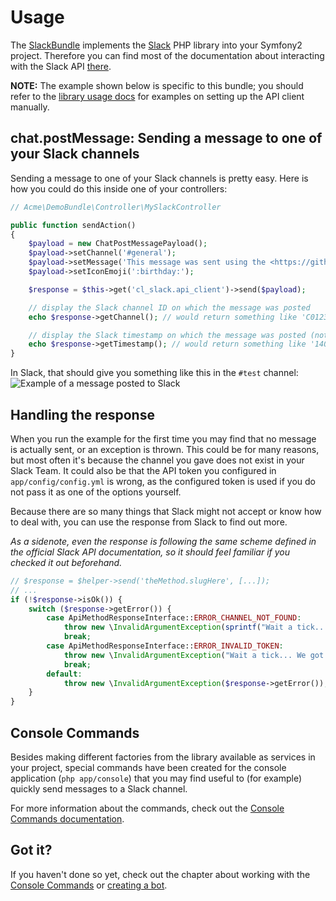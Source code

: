 # Usage

The [SlackBundle](https://github.com/cleentfaar/CLSlackBundle) implements the [Slack](https://github.com/cleentfaar/slack) PHP library into your Symfony2 project.
Therefore you can find most of the documentation about interacting with the Slack API [there](https://github.com/cleentfaar/slack/Resources/doc/usage.md).

**NOTE:** The example shown below is specific to this bundle; you should refer to the [library usage docs](https://github.com/cleentfaar/slack/Resources/doc/usage.md)
for examples on setting up the API client manually.


## chat.postMessage: Sending a message to one of your Slack channels

Sending a message to one of your Slack channels is pretty easy. Here is how you could do this inside one of your controllers:
```php
// Acme\DemoBundle\Controller\MySlackController

public function sendAction()
{
    $payload = new ChatPostMessagePayload();
    $payload->setChannel('#general');
    $payload->setMessage('This message was sent using the <https://github.com/cleentfaar/CLSlackBundle|SlackBundle>!');
    $payload->setIconEmoji(':birthday:');

    $response = $this->get('cl_slack.api_client')->send($payload);

    // display the Slack channel ID on which the message was posted
    echo $response->getChannel(); // would return something like 'C01234567'

    // display the Slack timestamp on which the message was posted (note: NON-unix timestamp!)
    echo $response->getTimestamp(); // would return something like '1407190762.000000'
}
```

In Slack, that should give you something like this in the ``#test`` channel:
![Example of a message posted to Slack](https://github.com/cleentfaar/CLSlackBundle/Resources/img/api-method-chat-postMessage.png)


## Handling the response

When you run the example for the first time you may find that no message is actually sent, or an exception is thrown.
This could be for many reasons, but most often it's because the channel you gave does not exist in your Slack Team.
It could also be that the API token you configured in ``app/config/config.yml`` is wrong, as the configured token is
used if you do not pass it as one of the options yourself.

Because there are so many things that Slack might not accept or know how to deal with, you can use the response from
Slack to find out more.

*As a sidenote, even the response is following the same scheme defined in the official Slack API documentation,
so it should feel familiar if you checked it out beforehand.*

```php
// $response = $helper->send('theMethod.slugHere', [...]);
// ...
if (!$response->isOk()) {
    switch ($response->getError()) {
        case ApiMethodResponseInterface::ERROR_CHANNEL_NOT_FOUND:
            throw new \InvalidArgumentException(sprintf("Wait a tick... That channel does not even exist! Given: %s", $channel));
            break;
        case ApiMethodResponseInterface::ERROR_INVALID_TOKEN:
            throw new \InvalidArgumentException("Wait a tick... We got the wrong token configured!");
            break;
        default:
            throw new \InvalidArgumentException($response->getError());
    }
}
```


## Console Commands

Besides making different factories from the library available as services in your project, special commands have been
created for the console application (`php app/console`) that you may find useful to (for example) quickly send messages
to a Slack channel.

For more information about the commands, check out the [Console Commands documentation](commands.md).


## Got it?

If you haven't done so yet, check out the chapter about working with the [Console Commands](commands.md) or [creating a bot](creating-a-bot.md).
